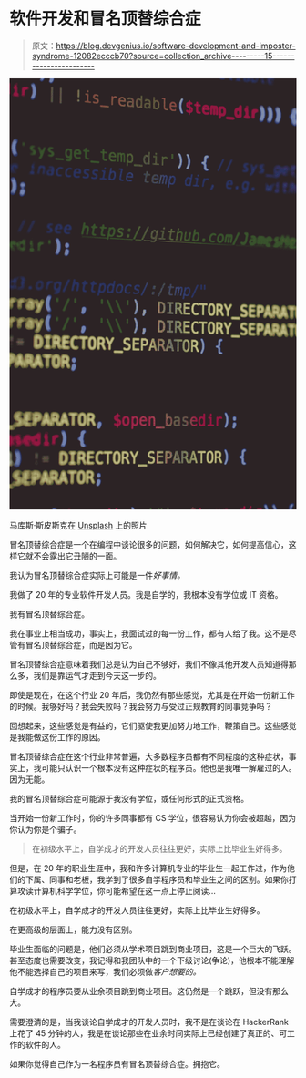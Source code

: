 # 软件开发和冒名顶替综合症

> 原文：<https://blog.devgenius.io/software-development-and-imposter-syndrome-12082ecccb70?source=collection_archive---------15----------------------->

![](img/2117e6e2f56b2cf3afd29f2d1e0b9eec.png)

马库斯·斯皮斯克在 [Unsplash](https://unsplash.com?utm_source=medium&utm_medium=referral) 上的照片

冒名顶替综合症是一个在编程中谈论很多的问题，如何解决它，如何提高信心，这样它就不会露出它丑陋的一面。

我认为冒名顶替综合症实际上可能是一件*好事情。*

我做了 20 年的专业软件开发人员。我是自学的，我根本没有学位或 IT 资格。

我有冒名顶替综合症。

我在事业上相当成功，事实上，我面试过的每一份工作，都有人给了我。这不是尽管有冒名顶替综合症，而是因为它。

冒名顶替综合症意味着我们总是认为自己不够好，我们不像其他开发人员知道得那么多，我们是靠运气才走到今天这一步的。

即使是现在，在这个行业 20 年后，我仍然有那些感觉，尤其是在开始一份新工作的时候。我够好吗？我会失败吗？我会努力与受过正规教育的同事竞争吗？

回想起来，这些感觉是有益的，它们驱使我更加努力地工作，鞭策自己。这些感觉是我能做这份工作的原因。

冒名顶替综合症在这个行业非常普遍，大多数程序员都有不同程度的这种症状，事实上，我可能只认识一个根本没有这种症状的程序员。他也是我唯一解雇过的人。因为无能。

我的冒名顶替综合症可能源于我没有学位，或任何形式的正式资格。

当开始一份新工作时，你的许多同事都有 CS 学位，很容易认为你会被超越，因为你认为你是个骗子。

> 在初级水平上，自学成才的开发人员往往更好，实际上比毕业生好得多。

但是，在 20 年的职业生涯中，我和许多计算机专业的毕业生一起工作过，作为他们的下属、同事和老板，我学到了很多自学程序员和毕业生之间的区别。如果你打算攻读计算机科学学位，你可能希望在这一点上停止阅读…

在初级水平上，自学成才的开发人员往往更好，实际上比毕业生好得多。

在更高级的层面上，能力没有区别。

毕业生面临的问题是，他们必须从学术项目跳到商业项目，这是一个巨大的飞跃。甚至态度也需要改变，我记得和我团队中的一个下级讨论(争论)，他根本不能理解他不能选择自己的项目来写，我们必须做*客户想要的。*

自学成才的程序员要从业余项目跳到商业项目。这仍然是一个跳跃，但没有那么大。

需要澄清的是，当我谈论自学成才的开发人员时，我不是在谈论在 HackerRank 上花了 45 分钟的人，我是在谈论那些在业余时间实际上已经创建了真正的、可工作的软件的人。

如果你觉得自己作为一名程序员有冒名顶替综合症。拥抱它。